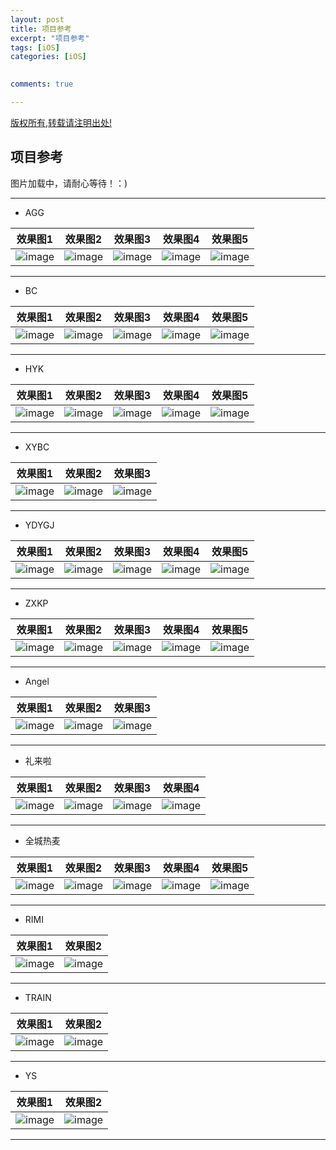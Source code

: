 ```yaml
---
layout: post
title: 项目参考 
excerpt: "项目参考"
tags: [iOS]
categories: [iOS]

  
comments: true

---
```



<!--image:
  //不需要img路径
  feature: Gallary/716.jpg 
  feature: http://21232
  credit: JuanFelix
  creditlink: -->
  
[版权所有,转载请注明出处!](https://ifallen.github.io)


## 项目参考

>
图片加载中，请耐心等待！：) 


---

- AGG

>
|效果图1 |效果图2 |效果图3 |效果图4 |效果图5|
| ------- | -------- | ------- | ------- | -------- |
|![image](https://github.com/iFallen/ifallen.github.io/raw/master/img/2015/10/10/reson/agg/1.png)|![image](https://github.com/iFallen/ifallen.github.io/raw/master/img/2015/10/10/reson/agg/2.png)|![image](https://github.com/iFallen/ifallen.github.io/raw/master/img/2015/10/10/reson/agg/3.png)|![image](https://github.com/iFallen/ifallen.github.io/raw/master/img/2015/10/10/reson/agg/4.png)|![image](https://github.com/iFallen/ifallen.github.io/raw/master/img/2015/10/10/reson/agg/5.png)|

---

- BC

>
|效果图1 |效果图2 |效果图3 |效果图4 |效果图5|
| ------- | -------- | ------- | ------- | -------- |
|![image](https://github.com/iFallen/ifallen.github.io/raw/master/img/2015/10/10/reson/bc/1.png)|![image](https://github.com/iFallen/ifallen.github.io/raw/master/img/2015/10/10/reson/bc/2.png)|![image](https://github.com/iFallen/ifallen.github.io/raw/master/img/2015/10/10/reson/bc/3.png)|![image](https://github.com/iFallen/ifallen.github.io/raw/master/img/2015/10/10/reson/bc/4.png)|![image](https://github.com/iFallen/ifallen.github.io/raw/master/img/2015/10/10/reson/bc/5.png)|

---

- HYK

>
|效果图1 |效果图2 |效果图3 |效果图4 |效果图5|
| ------- | -------- | ------- | ------- | -------- |
|![image](https://github.com/iFallen/ifallen.github.io/raw/master/img/2015/10/10/reson/hyk/1.png)|![image](https://github.com/iFallen/ifallen.github.io/raw/master/img/2015/10/10/reson/hyk/2.png)|![image](https://github.com/iFallen/ifallen.github.io/raw/master/img/2015/10/10/reson/hyk/3.png)|![image](https://github.com/iFallen/ifallen.github.io/raw/master/img/2015/10/10/reson/hyk/4.png)|![image](https://github.com/iFallen/ifallen.github.io/raw/master/img/2015/10/10/reson/hyk/5.png)|

---

- XYBC

>
|效果图1 |效果图2 |效果图3 
| ------- | -------- | ------- | 
|![image](https://github.com/iFallen/ifallen.github.io/raw/master/img/2015/10/10/reson/xybc/1.png)|![image](https://github.com/iFallen/ifallen.github.io/raw/master/img/2015/10/10/reson/xybc/2.png)|![image](https://github.com/iFallen/ifallen.github.io/raw/master/img/2015/10/10/reson/xybc/3.png)|


---

- YDYGJ

>
|效果图1 |效果图2 |效果图3 |效果图4 |效果图5|
| ------- | -------- | ------- | ------- | -------- |
|![image](https://github.com/iFallen/ifallen.github.io/raw/master/img/2015/10/10/reson/ydygj/1.png)|![image](https://github.com/iFallen/ifallen.github.io/raw/master/img/2015/10/10/reson/ydygj/2.png)|![image](https://github.com/iFallen/ifallen.github.io/raw/master/img/2015/10/10/reson/ydygj/3.png)|![image](https://github.com/iFallen/ifallen.github.io/raw/master/img/2015/10/10/reson/ydygj/4.png)|![image](https://github.com/iFallen/ifallen.github.io/raw/master/img/2015/10/10/reson/ydygj/5.png)|

---

- ZXKP

>
|效果图1 |效果图2 |效果图3 |效果图4 |效果图5|
| ------- | -------- | ------- | ------- | -------- |
|![image](https://github.com/iFallen/ifallen.github.io/raw/master/img/2015/10/10/reson/zckp/1.png)|![image](https://github.com/iFallen/ifallen.github.io/raw/master/img/2015/10/10/reson/zckp/2.png)|![image](https://github.com/iFallen/ifallen.github.io/raw/master/img/2015/10/10/reson/zckp/3.png)|![image](https://github.com/iFallen/ifallen.github.io/raw/master/img/2015/10/10/reson/zckp/4.png)|![image](https://github.com/iFallen/ifallen.github.io/raw/master/img/2015/10/10/reson/zckp/5.png)|

---


- Angel

>
| 效果图1 |效果图2 |效果图3 |
| ------- | -------- | ------- |
|![image](https://github.com/iFallen/ifallen.github.io/raw/master/img/2015/10/10/angel/1.PNG)|![image](https://github.com/iFallen/ifallen.github.io/raw/master/img/2015/10/10/angel/2.PNG)|![image](https://github.com/iFallen/ifallen.github.io/raw/master/img/2015/10/10/angel/3.PNG)|

---


- 礼来啦

>
| 效果图1 |效果图2 |效果图3 |效果图4|
| ------- | -------- | ------- | -------- |
|![image](https://github.com/iFallen/ifallen.github.io/raw/master/img/2015/10/10/lll/1.PNG)|![image](https://github.com/iFallen/ifallen.github.io/raw/master/img/2015/10/10/lll/2.PNG)|![image](https://github.com/iFallen/ifallen.github.io/raw/master/img/2015/10/10/lll/3.PNG)|![image](https://github.com/iFallen/ifallen.github.io/raw/master/img/2015/10/10/lll/4.PNG)|

---

- 全城热麦

>
|效果图1 |效果图2 |效果图3 |效果图4 |效果图5|
| ------- | -------- | ------- | ------- | -------- |
|![image](https://github.com/iFallen/ifallen.github.io/raw/master/img/2015/10/10/qcrm/1.PNG)|![image](https://github.com/iFallen/ifallen.github.io/raw/master/img/2015/10/10/qcrm/2.PNG)|![image](https://github.com/iFallen/ifallen.github.io/raw/master/img/2015/10/10/qcrm/3.PNG)|![image](https://github.com/iFallen/ifallen.github.io/raw/master/img/2015/10/10/qcrm/4.PNG)|![image](https://github.com/iFallen/ifallen.github.io/raw/master/img/2015/10/10/qcrm/5.PNG)|


---


- RIMI

>
| 效果图1 | 效果图2 |
| ------- | -------- |
|![image](https://github.com/iFallen/ifallen.github.io/raw/master/img/2015/10/10/rimi/1.jpg)|![image](https://github.com/iFallen/ifallen.github.io/raw/master/img/2015/10/10/rimi/2.jpg)|


---

- TRAIN

>
| 效果图1 | 效果图2 |
| ------- | -------- |
|![image](https://github.com/iFallen/ifallen.github.io/raw/master/img/2015/10/10/rimi/4.png)|![image](https://github.com/iFallen/ifallen.github.io/raw/master/img/2015/10/10/rimi/3.png)|


---

- YS

>
| 效果图1 | 效果图2 |
| ------- | -------- |
|![image](https://github.com/iFallen/ifallen.github.io/raw/master/img/2015/10/10/rimi/5.png)|![image](https://github.com/iFallen/ifallen.github.io/raw/master/img/2015/10/10/rimi/6.png)|


---


	
